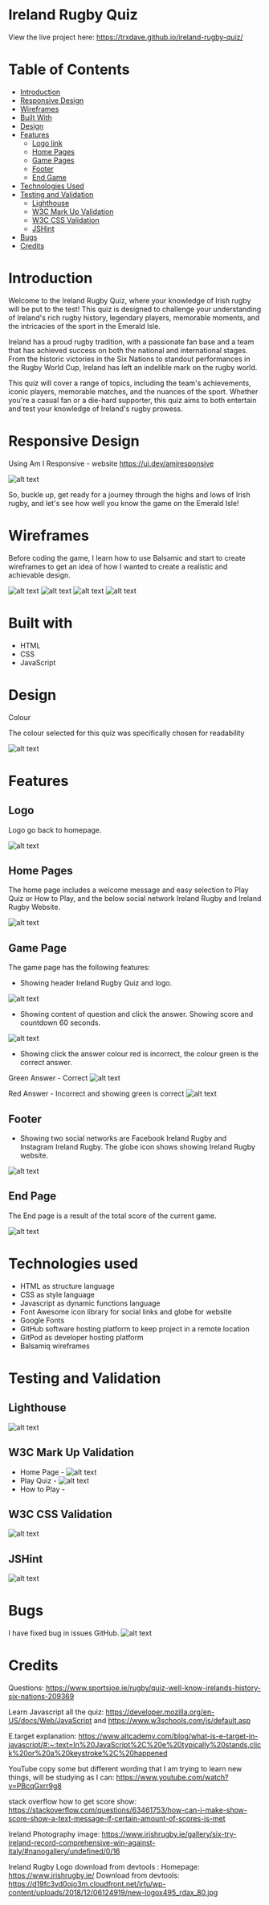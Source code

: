 # Ireland Rugby Quiz

View the live project here: https://trxdave.github.io/ireland-rugby-quiz/


# Table of Contents #

* <a href="#introduction">Introduction</a>
* <a href="#responsive-design">Responsive Design</a>
* <a href="#wireframes">Wireframes</a>
* <a href="#built-with">Built With</a>
* <a href="#design">Design</a>
* <a href="#features">Features</a>
    * <a href="#logo">Logo link</a>
    * <a href="#home-pages">Home Pages</a>
    * <a href="#game-page">Game Pages</a>
    * <a href="#footer">Footer</a>
    * <a href="#end-page">End Game</a>
* <a href="#technologies-used">Technologies Used</a>
* <a href="#testing-and-validation">Testing and Validation</a>
    * <a href="#lighthouse">Lighthouse</a>
    * <a href="#w3c-mark-up-validation">W3C Mark Up Validation</a>
    * <a href="#w3c-css-validation">W3C CSS Validation</a>
    * <a href="#jshint">JSHint</a>
* <a href="#bugs">Bugs</a>
* <a href="#credits">Credits</a>

# Introduction #
Welcome to the Ireland Rugby Quiz, where your knowledge of Irish rugby will be put to the test! This quiz is designed to challenge your understanding of Ireland's rich rugby history, legendary players, memorable moments, and the intricacies of the sport in the Emerald Isle.

Ireland has a proud rugby tradition, with a passionate fan base and a team that has achieved success on both the national and international stages. From the historic victories in the Six Nations to standout performances in the Rugby World Cup, Ireland has left an indelible mark on the rugby world.

This quiz will cover a range of topics, including the team's achievements, iconic players, memorable matches, and the nuances of the sport. Whether you're a casual fan or a die-hard supporter, this quiz aims to both entertain and test your knowledge of Ireland's rugby prowess.

# Responsive Design #

Using Am I Responsive - website https://ui.dev/amiresponsive

![alt text](<readme folder/responsive/amiresponvie.png>)

So, buckle up, get ready for a journey through the highs and lows of Irish rugby, and let's see how well you know the game on the Emerald Isle!

# Wireframes # 

Before coding the game, I learn how to use Balsamic and start to create wireframes to get an idea of how I wanted to create a realistic and achievable design.

![alt text](<readme folder/wireframes/Index.png>)
![alt text](<readme folder/wireframes/Playquiz.png>)
![alt text](<readme folder/wireframes/How to Play.png>)
![alt text](<readme folder/wireframes/Result.png>)

# Built with #

* HTML
* CSS
* JavaScript

# Design #

Colour

The colour selected for this quiz was specifically chosen for readability

![alt text](<readme folder/color/colours.png>)

# Features #

## Logo ##

Logo go back to homepage.

![alt text](assets/images/irfu-logo.png)

## Home Pages ##

The home page includes a welcome message and easy selection to Play Quiz or How to Play, and the below social network Ireland Rugby and Ireland Rugby Website.

![alt text](<readme folder/layout/homepage.png>)

## Game Page ##

The game page has the following features:

* Showing header Ireland Rugby Quiz and logo.

![alt text](<readme folder/layout/Header.jpg>)

* Showing content of question and click the answer. Showing score and countdown 60 seconds.

![alt text](<readme folder/layout/questionanswer.png>)

* Showing click the answer colour red is incorrect, the colour green is the correct answer.

Green Answer - Correct
![alt text](<readme folder/layout/greencorrect.png>)

Red Answer - Incorrect and showing green is correct
![alt text](<readme folder/layout/redincorrect.png>)

## Footer ##

* Showing two social networks are Facebook Ireland Rugby and Instagram Ireland Rugby. The globe icon shows showing Ireland Rugby website.

![alt text](<readme folder/layout/Footer.jpg>)

## End Page ##

The End page is a result of the total score of the current game.

![alt text](<readme folder/layout/showscore.jpg>)

# Technologies used #

* HTML as structure language
* CSS as style language
* Javascript as dynamic functions language
* Font Awesome icon library for social links and globe for website
* Google Fonts
* GitHub software hosting platform to keep project in a remote location
* GitPod as developer hosting platform
* Balsamiq wireframes

# Testing and Validation #

## Lighthouse ##

![alt text](<readme folder/lighthouse/lighthouse.png>)

## W3C Mark Up Validation ##

* Home Page - ![alt text](<readme folder/validation/w3c mark up home.png>)
* Play Quiz - ![alt text](<readme folder/validation/w3c mark up playquiz.jpg>)
* How to Play - 

## W3C CSS Validation ##

![alt text](<readme folder/validation/W3C CSS Validation.png>)

## JSHint ##

![alt text](<readme folder/jshint/jshint.png>)

# Bugs #

I have fixed bug in issues GitHub. 
![alt text](<readme folder/bug/bug.jpg>)

# Credits #

Questions: https://www.sportsjoe.ie/rugby/quiz-well-know-irelands-history-six-nations-209369

Learn Javascript all the quiz: https://developer.mozilla.org/en-US/docs/Web/JavaScript and https://www.w3schools.com/js/default.asp

E.target explanation: https://www.altcademy.com/blog/what-is-e-target-in-javascript/#:~:text=In%20JavaScript%2C%20e%20typically%20stands,click%20or%20a%20keystroke%2C%20happened

YouTube copy some but different wording that I am trying to learn new things, will be studying as I can: https://www.youtube.com/watch?v=PBcqGxrr9g8

stack overflow how to get score show: https://stackoverflow.com/questions/63461753/how-can-i-make-show-score-show-a-text-message-if-certain-amount-of-scores-is-met

Ireland Photography image: https://www.irishrugby.ie/gallery/six-try-ireland-record-comprehensive-win-against-italy/#nanogallery/undefined/0/16

Ireland Rugby Logo download from devtools : Homepage: https://www.irishrugby.ie/ 
                                            Download from devtools: https://d19fc3vd0ojo3m.cloudfront.net/irfu/wp-content/uploads/2018/12/06124919/new-logox495_rdax_80.jpg